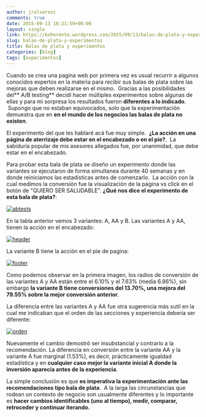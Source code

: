 ```yaml
---
author: jralvarezc
comments: true
date: 2015-09-13 18:21:59+00:00
layout: single
link: https://koherente.wordpress.com/2015/09/13/balas-de-plata-y-experimentos/
slug: balas-de-plata-y-experimentos
title: Balas de plata y experimentos
categories: [blog]
tags: [experimentos]
---
```


Cuando se crea una pagina web por primera vez es usual recurrir a algunos
conocidos expertos en la materia para recibir sus balas de plata sobre las
mejoras que deben realizarse en el mismo.  Gracias a las posibilidades del** A/B
testing** decidí hacer múltiples experimentos sobre algunas de ellas y para mi
sorpresa los resultados fueron **diferentes a lo indicado**.  Supongo que no
estaban equivocados, solo que la experimentación demuestra que en **en el mundo
de los negocios las balas de plata no existen**.

El experimento del que les hablaré acá fue muy simple.  **¿La acción en una
página de aterrizaje debe estar en el encabezado o en el pie?**.  La sabiduría
popular de mis asesores allegados fue, por unanimidad, que debe estar en el
encabezado.

Para probar esta bala de plata se diseño un experimento donde las variantes se
ejecutaron de forma simultanea durante 40 semanas y en donde reiniciamos las
estadísticas antes de comenzarlo.  La acción con la cual medimos la conversión
fue la visualización de la página vs click en el botón de "QUIERO SER
SALUDABLE". **¿Qué nos dice el experimento de esta bala de plata?**:

[![abtests](https://koherente.files.wordpress.com/2015/09/abtests.png?w=660)](https://koherente.files.wordpress.com/2015/09/abtests.png)

En la tabla anterior vemos 3 variantes: A, AA y B. Las variantes A y AA, tienen
la acción en el encabezado:

[![header](https://koherente.files.wordpress.com/2015/09/header.png?w=660)](https://koherente.files.wordpress.com/2015/09/header.png)

La variante B tiene la acción en el pie de pagina:

[![footer](https://koherente.files.wordpress.com/2015/09/footer.png?w=660)](https://koherente.files.wordpress.com/2015/09/footer.png)

Como podemos observar en la primera imagen, los radios de conversión de las
variantes A y AA están entre el 6.10% y el 7.63% (media 6.86%), sin embargo **la
variante B tiene conversiones del 13.70%, una mejora del 79.55% sobre la mejor
conversión anterior**.

La diferencia entre las variantes A y AA fue otra sugerencia más sutil en la
cual me indicaban que el orden de las secciones y experiencia debería ser
diferente:

[![orden](https://koherente.files.wordpress.com/2015/09/orden.png?w=660)](https://koherente.files.wordpress.com/2015/09/orden.png)

Nuevamente el cambio demostró ser insubstancial y contrarío a la
recomendación. La diferencia en conversión entre la variante AA y la variante A
fue marginal (1.53%), es decir, prácticamente igualdad estadística y en
**cualquier caso mejor la variante inicial A donde la inversión aparecía antes
de la experiencia**.

La simple conclusión es que **es imperativa la experimentación ante las
recomendaciones tipo bala de plata**.  A la larga las circunstancias que rodean
un contexto de negocio son usualmente diferentes y lo importante es **hacer
cambios identificables (uno al tiempo), medir, comparar, retroceder y continuar
iterando.**
